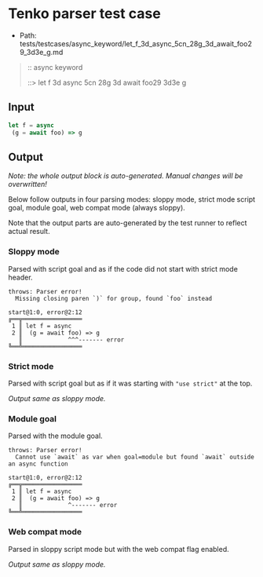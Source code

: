 # Tenko parser test case

- Path: tests/testcases/async_keyword/let_f_3d_async_5cn_28g_3d_await_foo29_3d3e_g.md

> :: async keyword
>
> ::> let f 3d async 5cn 28g 3d await foo29 3d3e g

## Input

`````js
let f = async 
 (g = await foo) => g
`````

## Output

_Note: the whole output block is auto-generated. Manual changes will be overwritten!_

Below follow outputs in four parsing modes: sloppy mode, strict mode script goal, module goal, web compat mode (always sloppy).

Note that the output parts are auto-generated by the test runner to reflect actual result.

### Sloppy mode

Parsed with script goal and as if the code did not start with strict mode header.

`````
throws: Parser error!
  Missing closing paren `)` for group, found `foo` instead

start@1:0, error@2:12
╔══╦═════════════════
 1 ║ let f = async
 2 ║  (g = await foo) => g
   ║             ^^^------- error
╚══╩═════════════════

`````

### Strict mode

Parsed with script goal but as if it was starting with `"use strict"` at the top.

_Output same as sloppy mode._

### Module goal

Parsed with the module goal.

`````
throws: Parser error!
  Cannot use `await` as var when goal=module but found `await` outside an async function

start@1:0, error@2:12
╔══╦═════════════════
 1 ║ let f = async
 2 ║  (g = await foo) => g
   ║             ^------- error
╚══╩═════════════════

`````


### Web compat mode

Parsed in sloppy script mode but with the web compat flag enabled.

_Output same as sloppy mode._
